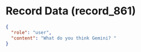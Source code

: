 # Record Data (record_861)

```json
{
  "role": "user",
  "content": "What do you think Gemini? "
}
```

